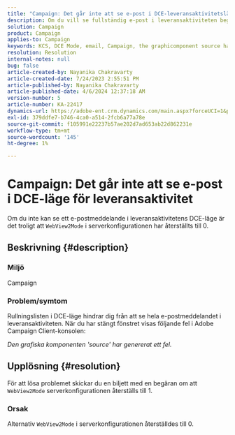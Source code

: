 ```yaml
---
title: "Campaign: Det går inte att se e-post i DCE-leveransaktivitetsläge"
description: Om du vill se fullständig e-post i leveransaktiviteten begär du att WebView2Mode-serverkonfigurationen ska återställas till 1.
solution: Campaign
product: Campaign
applies-to: Campaign
keywords: KCS, DCE Mode, email, Campaign, the graphicomponent source has generated an error, delivery activity
resolution: Resolution
internal-notes: null
bug: false
article-created-by: Nayanika Chakravarty
article-created-date: 7/24/2023 2:55:51 PM
article-published-by: Nayanika Chakravarty
article-published-date: 4/6/2024 12:37:18 AM
version-number: 5
article-number: KA-22417
dynamics-url: https://adobe-ent.crm.dynamics.com/main.aspx?forceUCI=1&pagetype=entityrecord&etn=knowledgearticle&id=156f902c-322a-ee11-bdf4-6045bd0065f9
exl-id: 379ddfe7-b746-4ca0-a514-2fcb6a77a78e
source-git-commit: f105991e22237b57ae202d7ad653ab22d862231e
workflow-type: tm+mt
source-wordcount: '145'
ht-degree: 1%

---
```


# Campaign: Det går inte att se e-post i DCE-läge för leveransaktivitet


Om du inte kan se ett e-postmeddelande i leveransaktivitetens DCE-läge är det troligt att `WebView2Mode` i serverkonfigurationen har återställts till 0.

## Beskrivning {#description}


### Miljö

Campaign

### Problem/symtom

Rullningslisten i DCE-läge hindrar dig från att se hela e-postmeddelandet i leveransaktiviteten. När du har stängt fönstret visas följande fel i Adobe Campaign Client-konsolen:

*Den grafiska komponenten &#39;source&#39; har genererat ett fel.*


## Upplösning {#resolution}


För att lösa problemet skickar du en biljett med en begäran om att `WebView2Mode` serverkonfigurationen återställs till 1.

### Orsak

Alternativ `WebView2Mode` i serverkonfigurationen återställdes till 0.
